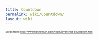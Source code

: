```yaml
---
title: Countdown
permalink: wiki/Countdown/
layout: wiki
---
```


<big><big>

<html>
<script language="JavaScript">
TargetDate = “08/23/2011 4:00 PM”; BackColor = “white”; ForeColor =
“\#330066”; CountActive = true; CountStepper = -1; LeadingZero = false;
//DisplayFormat = “Oh shoot! %%D%% days, %%H%% Hours, %%M%% Minutes
until Trick moves to China!”; DisplayFormat = “Oh shoot! %%D%% days and
%%H%% hours, %%M%% Minutes until Trick comes to Chicago!”; FinishMessage
= “I'm off!”;

</script>
<script language="JavaScript" src="http://scripts.hashemian.com/js/countdown.js">
</script>
</html>
</big></big>

<small><small><small>Script from:
<http://www.hashemian.com/tools/javascript-countdown.htm></small></small></small>
